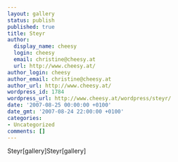 ```yaml
---
layout: gallery
status: publish
published: true
title: Steyr
author:
  display_name: cheesy
  login: cheesy
  email: christine@cheesy.at
  url: http://www.cheesy.at/
author_login: cheesy
author_email: christine@cheesy.at
author_url: http://www.cheesy.at/
wordpress_id: 1784
wordpress_url: http://www.cheesy.at/wordpress/steyr/
date: '2007-08-25 00:00:00 +0100'
date_gmt: '2007-08-24 22:00:00 +0100'
categories:
- Uncategorized
comments: []
---
```

<!--:de-->Steyr[gallery]<!--:--><!--:en-->Steyr[gallery]<!--:-->
